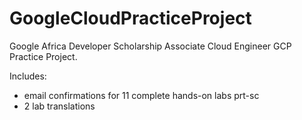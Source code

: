 # GoogleCloudPracticeProject
Google Africa Developer Scholarship Associate Cloud Engineer GCP Practice Project.

Includes:
  - email confirmations for 11 complete hands-on labs prt-sc
  - 2 lab translations

